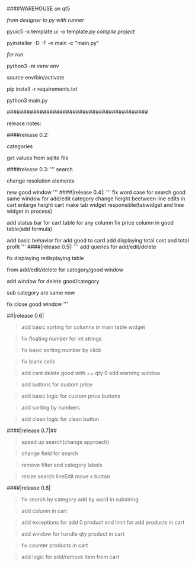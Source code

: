 ####WAREHOUSE on qt5

*from designer to py with runner*

 pyuic5 -x template.ui -o template.py
*compile project*

pyinstaller -D -F -n main -c "main.py"

*for run*

python3 -m venv env 

source env/bin/activate

pip install -r requirements.txt

python3 main.py

###########################################

release notes:

####release 0.2:

categories 

get values from sqlite file


####release 0.3:
'''
search 

change resolution elements

new good window
'''
####|release 0.4|:
'''
fix word case for search good same window for add/edit category change height beetween line 
edits in cart enlarge height cart make tab widget responsible(tabwidget and tree widget in process)

add status bar for cart table for any column fix price column in good table(add formula)

add basic behavior for add good to card add displaying total cost and total profit
'''
####|release 0.5|:
'''
add queries for add/edit/delete 

fix displaying redisplaying table

from add/edit/delete for category/good window

add window for delete good/category

sub category are same now

fix close good window
'''

##|release 0.6|

>add basic sorting for columns in main table widget

>fix floating number for int strings

>fix basic sorting number by click

>fix blank cells

>add cant delete good  with == qty 0 add warning window

>add buttons for custom price

>add basic logic for custom price buttons

>add sorting by numbers

>add clean logic for clean button

####|release 0.7|##

>speed up search(change approach)

>change field for search

>remove filter and category labels

>resize search lineEdit move x button

####|release 0.8|

>fix search by category add by word in substring

>add column in cart

>add exceptions for add 0 product and limit for add products in cart

>add window for handle qty product in cart

>fix counter products in cart

>add logic for add/remove item from cart

